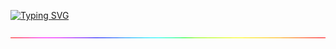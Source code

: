 [![Typing SVG](https://readme-typing-svg.demolab.com?font=Algerian&size=25&letterSpacing=1px&pause=1000&color=5BFF29E6&background=001F3F00&center=true&vCenter=true&width=1000&lines=Hello%2C+I'm+Salmaan+Mushtaq;Passionate+Front-End+Developer+;Crafting+Engaging+Digital+Experiences;Welcome+to+my+GitHub!💖+)](https://git.io/typing-svg)
<p align="center">
  <img src="https://raw.githubusercontent.com/SalmaanMushtaq/SalmaanMushtaq/main/rainbow-superthin.webp" alt="Salmaan Mushtaq - Front-End Developer" width="1000" />
</p>

